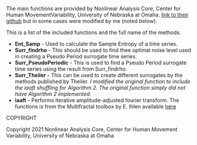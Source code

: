 The main functions are provided by Nonlinear Analysis Core, Center for Human MovementVariability, University of Nebraska at Omaha. [link to their github](https://github.com/Nonlinear-Analysis-Core/NONANLibrary) but in some cases were modified by me (noted below).

This is a list of the included functions and the full name of the methods.

- **Ent_Samp** - Used to calculate the Sample Entropy of a time series.
- **Surr_findrho** - This should be used to find thee optimal noise level used in creating a Pseudo Period surrogate time series.
- **Surr_PseudoPeriodic** - This is used to find a Pseudo Period surrogate time series using the result from Surr_findrho.
- **Surr_Theiler** - This can be used to create different surrogates by the methods published by Theiler. *I modified the original function to include the iaaft shuffling for Algorithm 2. The original function simply did not have Algorithm 2 implemented.*
- **iaaft** - Performs iterative amplitude-adjusted fourier transform. The functions is from the Multifractal toolbox by E. Ihlen available [here](https://www.ntnu.edu/inb/geri/software)


COPYRIGHT

Copyright 2021 Nonlinear Analysis Core, Center for Human Movement Variability, University of Nebraska at Omaha
